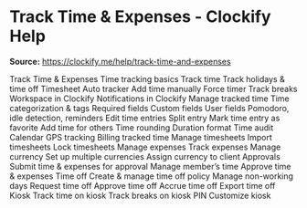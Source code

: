# Track Time & Expenses - Clockify Help

**Source:** https://clockify.me/help/track-time-and-expenses

Track Time & Expenses
Time tracking basics
Track time
Track holidays & time off
Timesheet
Auto tracker
Add time manually
Force timer
Track breaks
Workspace in Clockify
Notifications in Clockify
Manage tracked time
Time categorization & tags
Required fields
Custom fields
User fields
Pomodoro, idle detection, reminders
Edit time entries
Split entry
Mark time entry as favorite
Add time for others
Time rounding
Duration format
Time audit
Calendar
GPS tracking
Billing tracked time
Manage timesheets
Import timesheets
Lock timesheets
Manage expenses
Track expenses
Manage currency
Set up multiple currencies
Assign currency to client
Approvals
Submit time & expenses for approval
Manage member’s time
Approve time & expenses
Time off
Create & manage time off policy
Manage non-working days
Request time off
Approve time off
Accrue time off
Export time off
Kiosk
Track time on kiosk
Track breaks on kiosk
PIN
Customize kiosk